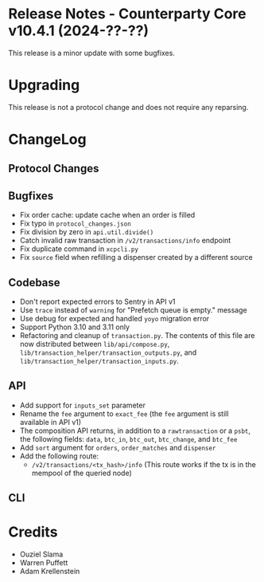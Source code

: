 # Release Notes - Counterparty Core v10.4.1 (2024-??-??)

This release is a minor update with some bugfixes.

# Upgrading

This release is not a protocol change and does not require any reparsing.

# ChangeLog

## Protocol Changes

## Bugfixes

* Fix order cache: update cache when an order is filled
* Fix typo in `protocol_changes.json`
* Fix division by zero in `api.util.divide()`
* Catch invalid raw transaction in `/v2/transactions/info` endpoint
* Fix duplicate command in `xcpcli.py`
* Fix `source` field when refilling a dispenser created by a different source

## Codebase

* Don't report expected errors to Sentry in API v1
* Use `trace` instead of `warning` for "Prefetch queue is empty." message
* Use debug for expected and handled `yoyo` migration error
* Support Python 3.10 and 3.11 only
* Refactoring and cleanup of `transaction.py`. The contents of this file are now distributed between `lib/api/compose.py`, `lib/transaction_helper/transaction_outputs.py`, and `lib/transaction_helper/transaction_inputs.py`.

## API

* Add support for `inputs_set` parameter
* Rename the `fee` argument to `exact_fee` (the `fee` argument is still available in API v1)
* The composition API returns, in addition to a `rawtransaction` or a `psbt`, the following fields: `data`, `btc_in`, `btc_out`, `btc_change`, and `btc_fee`
* Add `sort` argument for `orders`, `order_matches` and `dispenser`
* Add the following route:
    - `/v2/transactions/<tx_hash>/info` (This route works if the tx is in the mempool of the queried node)

## CLI

# Credits

* Ouziel Slama
* Warren Puffett
* Adam Krellenstein
